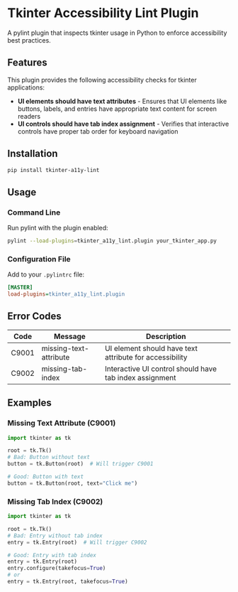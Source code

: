 # Tkinter Accessibility Lint Plugin

A pylint plugin that inspects tkinter usage in Python to enforce accessibility best practices.

## Features

This plugin provides the following accessibility checks for tkinter applications:

- **UI elements should have text attributes** - Ensures that UI elements like buttons, labels, and entries have appropriate text content for screen readers
- **UI controls should have tab index assignment** - Verifies that interactive controls have proper tab order for keyboard navigation

## Installation

```bash
pip install tkinter-a11y-lint
```

## Usage

### Command Line

Run pylint with the plugin enabled:

```bash
pylint --load-plugins=tkinter_a11y_lint.plugin your_tkinter_app.py
```

### Configuration File

Add to your `.pylintrc` file:

```ini
[MASTER]
load-plugins=tkinter_a11y_lint.plugin
```

## Error Codes

| Code | Message | Description |
|------|---------|-------------|
| C9001 | missing-text-attribute | UI element should have text attribute for accessibility |
| C9002 | missing-tab-index | Interactive UI control should have tab index assignment |

## Examples

### Missing Text Attribute (C9001)

```python
import tkinter as tk

root = tk.Tk()
# Bad: Button without text
button = tk.Button(root)  # Will trigger C9001

# Good: Button with text
button = tk.Button(root, text="Click me")
```

### Missing Tab Index (C9002)

```python
import tkinter as tk

root = tk.Tk()
# Bad: Entry without tab index
entry = tk.Entry(root)  # Will trigger C9002

# Good: Entry with tab index
entry = tk.Entry(root)
entry.configure(takefocus=True)
# or
entry = tk.Entry(root, takefocus=True)
```
